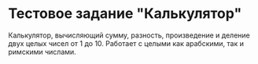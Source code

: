 # Тестовое задание "Калькулятор"

Калькулятор, вычисляющий сумму, разность, произведение и деление двух целых чисел от 1 до 10. Работает с целыми как арабскими, так и римскими числами.
